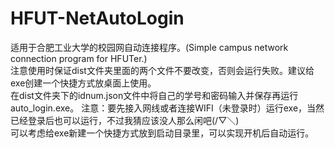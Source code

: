 # HFUT-NetAutoLogin
适用于合肥工业大学的校园网自动连接程序。(Simple campus network connection program for HFUTer.)    
注意使用时保证dist文件夹里面的两个文件不要改变，否则会运行失败。建议给exe创建一个快捷方式放桌面上使用。   
在dist文件夹下的idnum.json文件中将自己的学号和密码输入并保存再运行auto_login.exe。
注意：要先接入网线或者连接WIFI（未登录时）运行exe，当然已经登录后也可以运行，不过我猜应该没人那么闲吧(/▽＼)       
可以考虑给exe新建一个快捷方式放到启动目录里，可以实现开机后自动运行。
